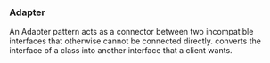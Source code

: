 ### Adapter

An Adapter pattern acts as a connector between two incompatible interfaces that otherwise cannot be connected directly.
converts the interface of a class into another interface that a client wants.

